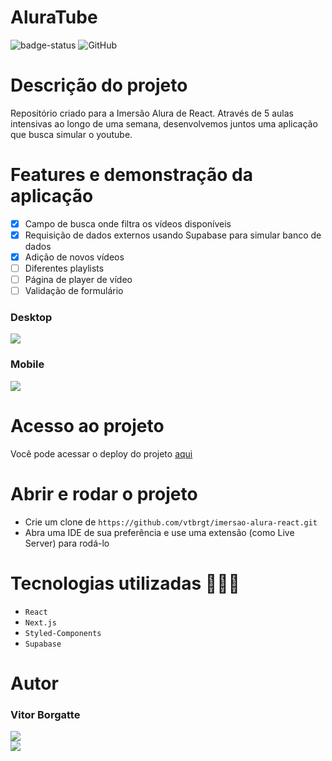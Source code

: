# AluraTube
![badge-status](https://img.shields.io/badge/status-EM%20DESENVOLVIMENTO-red?style=for-the-badge) 
![GitHub](https://img.shields.io/github/license/vtbrgt/imersao-alura-react?style=for-the-badge)

# Descrição do projeto
Repositório criado para a Imersão Alura de React. Através de 5 aulas intensivas ao longo de uma semana, desenvolvemos juntos uma aplicação que busca simular o youtube.

# Features e demonstração da aplicação

- [x] Campo de busca onde filtra os vídeos disponíveis
- [x] Requisição de dados externos usando Supabase para simular banco de dados
- [x] Adição de novos vídeos
- [ ] Diferentes playlists
- [ ] Página de player de vídeo
- [ ] Validação de formulário

### Desktop

<img src="https://i.imgur.com/rlD1qU8.png">

### Mobile

<img src="https://i.imgur.com/CIIzifD.png">

# Acesso ao projeto

Você pode acessar o deploy do projeto [aqui](https://imersao-alura-react-vtbrgt.vercel.app)

# Abrir e rodar o projeto

- Crie um clone de `https://github.com/vtbrgt/imersao-alura-react.git`
- Abra uma IDE de sua preferência e use uma extensão (como Live Server) para rodá-lo

# Tecnologias utilizadas 👨🏻‍💻

- `React`
- `Next.js`
- `Styled-Components`
- `Supabase`

# Autor

### Vitor Borgatte

<a style="display: block;" href="https://www.github.com/vtbrgt" target="_blank">
<img src="https://img.shields.io/badge/GitHub-100000?style=for-the-badge&logo=github&logoColor=white">
</a>
<a href="https://www.linkedin.com/in/vitor-borgatte/" target="_blank">
<img src="https://img.shields.io/badge/LinkedIn-0077B5?style=for-the-badge&logo=linkedin&logoColor=white">
</a>
